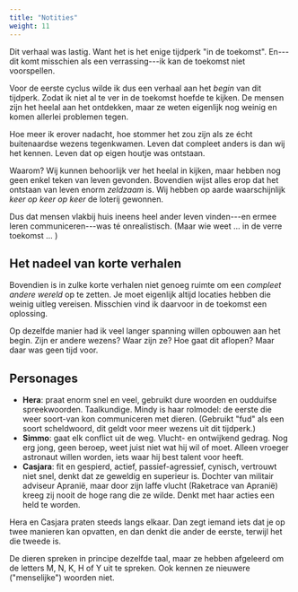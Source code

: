 ```yaml
---
title: "Notities"
weight: 11
---
```


Dit verhaal was lastig. Want het is het enige tijdperk "in de toekomst". En---dit komt misschien als een verrassing---ik kan de toekomst niet voorspellen.

Voor de eerste cyclus wilde ik dus een verhaal aan het _begin_ van dit tijdperk. Zodat ik niet al te ver in de toekomst hoefde te kijken. De mensen zijn het heelal aan het ontdekken, maar ze weten eigenlijk nog weinig en komen allerlei problemen tegen. 

Hoe meer ik erover nadacht, hoe stommer het zou zijn als ze écht buitenaardse wezens tegenkwamen. Leven dat compleet anders is dan wij het kennen. Leven dat op eigen houtje was ontstaan.

Waarom? Wij kunnen behoorlijk ver het heelal in kijken, maar hebben nog geen enkel teken van leven gevonden. Bovendien wijst alles erop dat het ontstaan van leven enorm _zeldzaam_ is. Wij hebben op aarde waarschijnlijk _keer op keer op keer_ de loterij gewonnen.

Dus dat mensen vlakbij huis ineens heel ander leven vinden---en ermee leren communiceren---was té onrealistisch. (Maar wie weet ... in de verre toekomst ... )

## Het nadeel van korte verhalen

Bovendien is in zulke korte verhalen niet genoeg ruimte om een _compleet andere wereld_ op te zetten. Je moet eigenlijk altijd locaties hebben die weinig uitleg vereisen. Misschien vind ik daarvoor in de toekomst een oplossing.

Op dezelfde manier had ik veel langer spanning willen opbouwen aan het begin. Zijn er andere wezens? Waar zijn ze? Hoe gaat dit aflopen? Maar daar was geen tijd voor.

## Personages

* **Hera**: praat enorm snel en veel, gebruikt dure woorden en oudduifse spreekwoorden. Taalkundige. Mindy is haar rolmodel: de eerste die weer soort-van kon communiceren met dieren. (Gebruikt "fud" als een soort scheldwoord, dit geldt voor meer wezens uit dit tijdperk.)
* **Simmo**: gaat elk conflict uit de weg. Vlucht- en ontwijkend gedrag. Nog erg jong, geen beroep, weet juist niet wat hij wil of moet. Alleen vroeger astronaut willen worden, iets waar hij best talent voor heeft.
* **Casjara**: fit en gespierd, actief, passief-agressief, cynisch, vertrouwt niet snel, denkt dat ze geweldig en superieur is. Dochter van militair adviseur Apranië, maar door zijn laffe vlucht (Raketrace van Apranië) kreeg zij nooit de hoge rang die ze wilde. Denkt met haar acties een held te worden.

Hera en Casjara praten steeds langs elkaar. Dan zegt iemand iets dat je op twee manieren kan opvatten, en dan denkt die ander de eerste, terwijl het die tweede is.

De dieren spreken in principe dezelfde taal, maar ze hebben afgeleerd om de letters M, N, K, H of Y uit te spreken. Ook kennen ze nieuwere ("menselijke") woorden niet.
